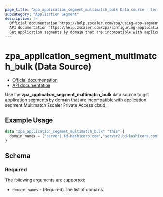 ```yaml
---
page_title: "zpa_application_segment_multimatch_bulk Data source - terraform-provider-zpa"
subcategory: "Application Segment"
description: |-
  Official documentation https://help.zscaler.com/zpa/using-app-segment-multimatch
  API documentation https://help.zscaler.com/zpa/configuring-application-segment-multimatch-using-api
  Get application segments by domain that are incompatible with application segment Multimatch
---
```


# zpa_application_segment_multimatch_bulk (Data Source)

* [Official documentation](https://help.zscaler.com/zpa/using-app-segment-multimatch)
* [API documentation](https://help.zscaler.com/zpa/configuring-application-segment-multimatch-using-api)

Use the **zpa_application_segment_multimatch_bulk** data source to get application segments by domain that are incompatible with application segment Multimatch Zscaler Private Access cloud. 

## Example Usage

```terraform
data "zpa_application_segment_multimatch_bulk" "this" {
  domain_names = ["server1.bd-hashicorp.com","server2.bd-hashicorp.com"]
}
```

## Schema

### Required

The following arguments are supported:

* `domain_names` - (Required) The list of domains.


